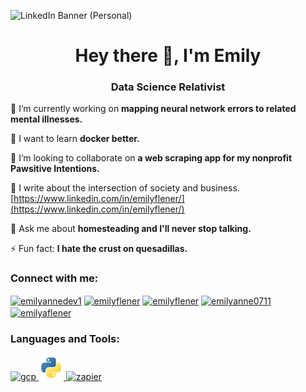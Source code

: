 ![LinkedIn Banner (Personal)](https://user-images.githubusercontent.com/80731211/138025791-d962f0b4-82a7-4bde-baea-a737b9368116.jpg)

<h1 align="center">Hey there 👋, I'm Emily</h1>
<h3 align="center">Data Science Relativist</h3>

🔭 I’m currently working on **mapping neural network errors to related mental illnesses.**

🌱 I want to learn **docker better.**

👯 I’m looking to collaborate on **a web scraping app for my nonprofit Pawsitive Intentions.**

📝 I write about the intersection of society and business. [https://www.linkedin.com/in/emilyflener/](https://www.linkedin.com/in/emilyflener/)

💬 Ask me about **homesteading and I'll never stop talking.**

⚡ Fun fact: **I hate the crust on quesadillas.**

<h3 align="left">Connect with me:</h3>
<p align="left">
<a href="https://twitter.com/emilyannedev1" target="blank"><img align="center" src="https://raw.githubusercontent.com/rahuldkjain/github-profile-readme-generator/master/src/images/icons/Social/twitter.svg" alt="emilyannedev1" height="30" width="40" /></a>
<a href="https://linkedin.com/in/emilyflener" target="blank"><img align="center" src="https://raw.githubusercontent.com/rahuldkjain/github-profile-readme-generator/master/src/images/icons/Social/linked-in-alt.svg" alt="emilyflener" height="30" width="40" /></a>
<a href="https://kaggle.com/emilyflener" target="blank"><img align="center" src="https://raw.githubusercontent.com/rahuldkjain/github-profile-readme-generator/master/src/images/icons/Social/kaggle.svg" alt="emilyflener" height="30" width="40" /></a>
<a href="https://www.hackerrank.com/emilyanne0711" target="blank"><img align="center" src="https://raw.githubusercontent.com/rahuldkjain/github-profile-readme-generator/master/src/images/icons/Social/hackerrank.svg" alt="emilyanne0711" height="30" width="40" /></a>
<a href="https://www.leetcode.com/emilyaflener" target="blank"><img align="center" src="https://raw.githubusercontent.com/rahuldkjain/github-profile-readme-generator/master/src/images/icons/Social/leet-code.svg" alt="emilyaflener" height="30" width="40" /></a>
</p>

<h3 align="left">Languages and Tools:</h3>
<p align="left"> <a href="https://cloud.google.com" target="_blank"> <img src="https://www.vectorlogo.zone/logos/google_cloud/google_cloud-icon.svg" alt="gcp" width="40" height="40"/> </a> <a href="https://www.python.org" target="_blank"> <img src="https://raw.githubusercontent.com/devicons/devicon/master/icons/python/python-original.svg" alt="python" width="40" height="40"/> </a> <a href="https://zapier.com" target="_blank"> <img src="https://www.vectorlogo.zone/logos/zapier/zapier-icon.svg" alt="zapier" width="40" height="40"/> </a> </p>
